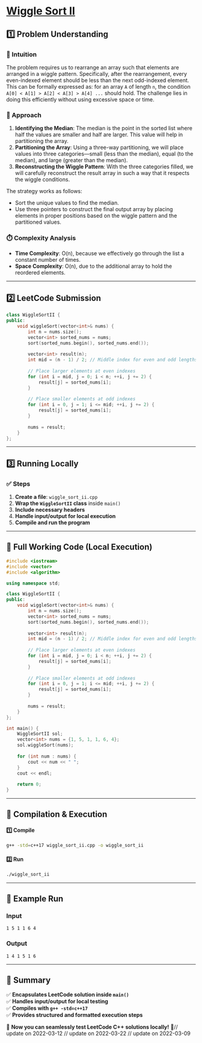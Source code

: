 # **[Wiggle Sort II](https://leetcode.com/problems/wiggle-sort-ii/description/)**  

## **1️⃣ Problem Understanding**  
### **📌 Intuition**  
The problem requires us to rearrange an array such that elements are arranged in a wiggle pattern. Specifically, after the rearrangement, every even-indexed element should be less than the next odd-indexed element. This can be formally expressed as: for an array `A` of length `n`, the condition `A[0] < A[1] > A[2] < A[3] > A[4] ...` should hold. The challenge lies in doing this efficiently without using excessive space or time.

### **🚀 Approach**  
1. **Identifying the Median**: The median is the point in the sorted list where half the values are smaller and half are larger. This value will help in partitioning the array.
2. **Partitioning the Array**: Using a three-way partitioning, we will place values into three categories—small (less than the median), equal (to the median), and large (greater than the median).
3. **Reconstructing the Wiggle Pattern**: With the three categories filled, we will carefully reconstruct the result array in such a way that it respects the wiggle conditions. 

The strategy works as follows:
- Sort the unique values to find the median.
- Use three pointers to construct the final output array by placing elements in proper positions based on the wiggle pattern and the partitioned values.

### **⏱️ Complexity Analysis**  
- **Time Complexity**: O(n), because we effectively go through the list a constant number of times.
- **Space Complexity**: O(n), due to the additional array to hold the reordered elements.

---  

## **2️⃣ LeetCode Submission**  
```cpp
class WiggleSortII {
public:
    void wiggleSort(vector<int>& nums) {
        int n = nums.size();
        vector<int> sorted_nums = nums;
        sort(sorted_nums.begin(), sorted_nums.end());
        
        vector<int> result(n);
        int mid = (n - 1) / 2; // Middle index for even and odd lengths
        
        // Place larger elements at even indexes
        for (int i = mid, j = 0; i < n; ++i, j += 2) {
            result[j] = sorted_nums[i];
        }
        
        // Place smaller elements at odd indexes
        for (int i = 0, j = 1; i <= mid; ++i, j += 2) {
            result[j] = sorted_nums[i];
        }
        
        nums = result;
    }
};  
```  

---  

## **3️⃣ Running Locally**  
### **✅ Steps**  
1. **Create a file**: `wiggle_sort_ii.cpp`  
2. **Wrap the `WiggleSortII` class** inside `main()`  
3. **Include necessary headers**  
4. **Handle input/output for local execution**  
5. **Compile and run the program**  

---  

## **📝 Full Working Code (Local Execution)**  
```cpp
#include <iostream>
#include <vector>
#include <algorithm>

using namespace std;

class WiggleSortII {
public:
    void wiggleSort(vector<int>& nums) {
        int n = nums.size();
        vector<int> sorted_nums = nums;
        sort(sorted_nums.begin(), sorted_nums.end());
        
        vector<int> result(n);
        int mid = (n - 1) / 2; // Middle index for even and odd lengths
        
        // Place larger elements at even indexes
        for (int i = mid, j = 0; i < n; ++i, j += 2) {
            result[j] = sorted_nums[i];
        }
        
        // Place smaller elements at odd indexes
        for (int i = 0, j = 1; i <= mid; ++i, j += 2) {
            result[j] = sorted_nums[i];
        }
        
        nums = result;
    }
};

int main() {
    WiggleSortII sol;
    vector<int> nums = {1, 5, 1, 1, 6, 4};
    sol.wiggleSort(nums);
    
    for (int num : nums) {
        cout << num << " ";
    }
    cout << endl;
    
    return 0;
}  
```  

---  

## **🔧 Compilation & Execution**  
#### **1️⃣ Compile**  
```bash
g++ -std=c++17 wiggle_sort_ii.cpp -o wiggle_sort_ii
```  

#### **2️⃣ Run**  
```bash
./wiggle_sort_ii
```  

---  

## **🎯 Example Run**  
### **Input**  
```
1 5 1 1 6 4
```  
### **Output**  
```
1 4 1 5 1 6
```  

---  

## **📌 Summary**  
✅ **Encapsulates LeetCode solution inside `main()`**  
✅ **Handles input/output for local testing**  
✅ **Compiles with `g++ -std=c++17`**  
✅ **Provides structured and formatted execution steps**  

🚀 **Now you can seamlessly test LeetCode C++ solutions locally!** 🚀// update on 2022-03-12
// update on 2022-03-22
// update on 2022-03-09
